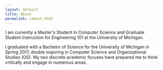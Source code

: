 ```yaml
---
layout: default
title: About
permalink: /about.html
---
```


I am currently a Master's Student in Computer Science and Graduate Student Instruction for Engineering 101 at the University of Michigan. 
 
I graduated with a Bachelor of Science for the University of Michigan in Spring 2017, double majoring in Computer Science and Organizational Studies (OS). My two discrete academic focuses have prepared me to think critically and engage in numerous areas. 


